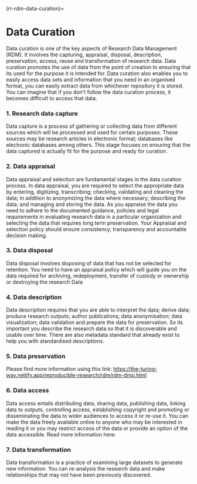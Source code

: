(rr-rdm-data-curation)=
# Data Curation

Data curation is one of the key aspects of Research Data Management (RDM). 
It involves the capturing, appraisal, disposal, description, preservation, access, reuse and transformation of research data. 
Data curation promotes the use of data from the point of creation to ensuring that its used for the purpose it is intended for. 
Data curation also enables you to easily access data sets and information that you need in an organised format, you can easily extract data from whichever repository it is stored. 
You can imagine that if you don't follow the data curation process, it becomes difficult to access that data.

### 1. Research data capture
Data capture is a process of gathering or collecting data from different sources which will be processed and used for certain purposes. These sources may be research articles in electronic format; databases like electronic databases among others. This stage focuses on ensuring that the data captured is actually fit for the purpose and ready for curation.

### 2. Data appraisal
Data appraisal and selection are fundamental stages in the data curation process. In data appraisal, you are required to select the appropriate data by entering, digitizing, transcribing; checking, validating and cleaning the data; in addition to anonymizing  the data where necessary; describing the data; and managing  and storing the data.  As you appraise the data you need to adhere to the documented guidance, policies and legal requirements in evaluating research data in a particular organization and selecting the data that requires long term preservation. Your  Appraisal and selection policy should ensure consistency, transparency and accountable decision making.

### 3. Data disposal 
Data disposal involves disposing of data that has not be selected for retention. You need to have an appraisal policy which will guide you on the data required for archiving, redeployment, transfer of custody or ownership or destroying the research Data 

### 4. Data description
Data description requires that you are able to interpret the data; derive data; produce research outputs; author publications; data anonymisation; data visualization; data validation  and prepare the data for preservation. So  its important  you describe the research data so that it is discoverable and usable over time. There are also  metadata standard that already exist to help you with standardised descriptions. 

### 5. Data preservation
Please find more information using this link:
https://the-turing-way.netlify.app/reproducible-research/rdm/rdm-dmp.html

### 6. Data access 
Data access entails distributing data, sharing data, publishing data, linking data to outputs, controlling access, establishing copyright and promoting or disseminating the data to wider audiences to access it or re-use it.  You can make the  data freely available online  to anyone  who may be interested in reading it or you may restrict access of the data or provide an option of the data accessible.
Read more information here:

### 7. Data transformation
Data transformation is a practice of examining large datasets to generate new information. You can re-analysis the research data and make relationships that may not have been previously discovered. 
